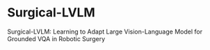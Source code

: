 # Surgical-LVLM
Surgical-LVLM: Learning to Adapt Large Vision-Language Model for Grounded VQA in Robotic Surgery
